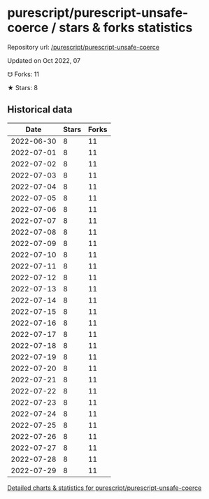 # purescript/purescript-unsafe-coerce / stars & forks statistics

Repository url: [/purescript/purescript-unsafe-coerce](https://github.com/purescript/purescript-unsafe-coerce)

Updated on Oct 2022, 07

☋ Forks: 11

★ Stars: 8

## Historical data
| Date | Stars | Forks |
|------|-------|-------|
| 2022-06-30 | 8 | 11 | 
| 2022-07-01 | 8 | 11 | 
| 2022-07-02 | 8 | 11 | 
| 2022-07-03 | 8 | 11 | 
| 2022-07-04 | 8 | 11 | 
| 2022-07-05 | 8 | 11 | 
| 2022-07-06 | 8 | 11 | 
| 2022-07-07 | 8 | 11 | 
| 2022-07-08 | 8 | 11 | 
| 2022-07-09 | 8 | 11 | 
| 2022-07-10 | 8 | 11 | 
| 2022-07-11 | 8 | 11 | 
| 2022-07-12 | 8 | 11 | 
| 2022-07-13 | 8 | 11 | 
| 2022-07-14 | 8 | 11 | 
| 2022-07-15 | 8 | 11 | 
| 2022-07-16 | 8 | 11 | 
| 2022-07-17 | 8 | 11 | 
| 2022-07-18 | 8 | 11 | 
| 2022-07-19 | 8 | 11 | 
| 2022-07-20 | 8 | 11 | 
| 2022-07-21 | 8 | 11 | 
| 2022-07-22 | 8 | 11 | 
| 2022-07-23 | 8 | 11 | 
| 2022-07-24 | 8 | 11 | 
| 2022-07-25 | 8 | 11 | 
| 2022-07-26 | 8 | 11 | 
| 2022-07-27 | 8 | 11 | 
| 2022-07-28 | 8 | 11 | 
| 2022-07-29 | 8 | 11 | 


[Detailed charts & statistics for purescript/purescript-unsafe-coerce](https://reviewgithub.com/rep/purescript/purescript-unsafe-coerce)
